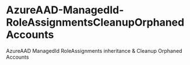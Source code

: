 # AzureAAD-ManagedId-RoleAssignmentsCleanupOrphanedAccounts
 AzureAAD ManagedId RoleAssignments inheritance & Cleanup Orphaned Accounts
